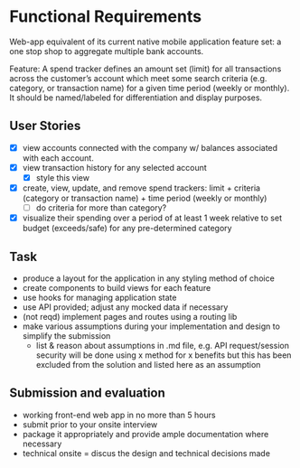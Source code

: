 # Functional Requirements

Web-app equivalent of its current native mobile application feature set: a one stop shop to aggregate multiple bank accounts.

Feature: A spend tracker defines an amount set (limit) for all transactions across the customer’s
account which meet some search criteria (e.g. category, or transaction name) for a given
time period (weekly or monthly). It should be named/labeled for differentiation and display
purposes.

## User Stories

- [x] view accounts connected with the company w/ balances associated with each account.
- [x] view transaction history for any selected account
  - [x] style this view
- [x] create, view, update, and remove spend trackers: limit + criteria (category or transaction name) + time period (weekly or monthly)
  - [ ] do criteria for more than category?
- [x] visualize their spending over a period of at least 1 week relative to set budget (exceeds/safe) for any pre-determined category

## Task

- produce a layout for the application in any styling method of choice
- create components to build views for each feature
- use hooks for managing application state
- use API provided; adjust any mocked data if necessary
- (not reqd) implement pages and routes using a routing lib
- make various assumptions during your implementation and design to simplify the submission
  - list & reason about assumptions in .md file, e.g. API request/session security will be done using x method for x benefits but this has been excluded from the solution and listed here as an assumption

## Submission and evaluation

- working front-end web app in no more than 5 hours
- submit prior to your onsite interview
- package it appropriately and provide ample documentation where necessary
- technical onsite = discus the design and technical decisions made

